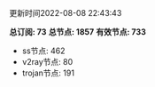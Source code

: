 更新时间2022-08-08 22:43:43

**总订阅: 73**
**总节点: 1857**
**有效节点: 733**
- ss节点: 462
- v2ray节点: 80
- trojan节点: 191
